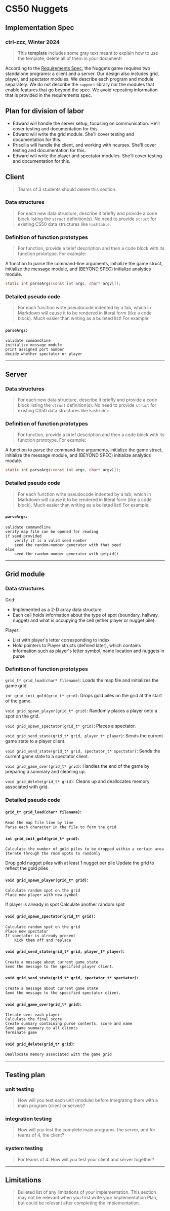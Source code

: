# CS50 Nuggets
## Implementation Spec
### ctrl-zzz, Winter 2024

> This **template** includes some gray text meant to explain how to use the template; delete all of them in your document!

According to the [Requirements Spec](REQUIREMENTS.md), the Nuggets game requires two standalone programs: a client and a server.
Our design also includes grid, player, and spectator modules.
We describe each program and module separately.
We do not describe the `support` library nor the modules that enable features that go beyond the spec.
We avoid repeating information that is provided in the requirements spec.

## Plan for division of labor

- Edward will handle the server setup, focusing on communication. He'll cover testing and documentation for this.
- Edward will write the grid module. She'll cover testing and documentation for this.
- Priscilla will handle the client, and working with ncurses. She'll cover testing and documentation for this.
- Edward will write the player and spectator modules. She'll cover testing and documentation for this.

## Client

> Teams of 3 students should delete this section.

### Data structures

> For each new data structure, describe it briefly and provide a code block listing the `struct` definition(s).
> No need to provide `struct` for existing CS50 data structures like `hashtable`.

### Definition of function prototypes

> For function, provide a brief description and then a code block with its function prototype.
> For example:

A function to parse the command-line arguments, initialize the game struct, initialize the message module, and (BEYOND SPEC) initialize analytics module.

```c
static int parseArgs(const int argc, char* argv[]);
```
### Detailed pseudo code

> For each function write pseudocode indented by a tab, which in Markdown will cause it to be rendered in literal form (like a code block).
> Much easier than writing as a bulleted list!
> For example:

#### `parseArgs`:

	validate commandline
	initialize message module
	print assigned port number
	decide whether spectator or player

---

## Server

### Data structures

> For each new data structure, describe it briefly and provide a code block listing the `struct` definition(s).
> No need to provide `struct` for existing CS50 data structures like `hashtable`.

### Definition of function prototypes

> For function, provide a brief description and then a code block with its function prototype.
> For example:

A function to parse the command-line arguments, initialize the game struct, initialize the message module, and (BEYOND SPEC) initialize analytics module.

```c
static int parseArgs(const int argc, char* argv[]);
```
### Detailed pseudo code

> For each function write pseudocode indented by a tab, which in Markdown will cause it to be rendered in literal form (like a code block).
> Much easier than writing as a bulleted list!
> For example:

#### `parseArgs`:

	validate commandline
	verify map file can be opened for reading
	if seed provided
		verify it is a valid seed number
		seed the random-number generator with that seed
	else
		seed the random-number generator with getpid()

---

## Grid module

### Data structures
Grid:
- Implemented as a 2-D array data structure
- Each cell holds information about the type of spot (boundary, hallway, nugget) and what is occupying the cell (either player or nugget pile).

Player:
- List with player's letter corresponding to index
- Hold pointers to Player structs (defined later), which contains information such as player's letter symbol, name location and nuggets in purse

### Definition of function prototypes
`grid_t* grid_load(char* filename)`: Loads the map file and initializes the game grid.

`int grid_init_gold(grid_t* grid)`: Drops gold piles on the grid at the start of the game.

`void grid_spawn_player(grid_t* grid)`: Randomly places a player onto a spot on the grid.

`void grid_spawn_spectator(grid_t* grid)`: Places a spectator.

`void grid_send_state(grid_t* grid, player_t* player)`: Sends the current game state to a player client.

`void grid_send_state(grid_t* grid, spectator_t* spectator)`: Sends the current game state to a spectator client.

`void grid_game_over(grid_t* grid)`: Handles the end of the game by preparing a summary and cleaning up.

`void grid_delete(grid_t* grid)`: Cleans up and deallocates memory associated with grid.

### Detailed pseudo code
#### `grid_t* grid_load(char* filename)`:
	Read the map file line by line
	Parse each character in the file to form the grid

#### `int grid_init_gold(grid_t* grid)`:
	Calculate the number of gold piles to be dropped within a certain area
	Iterate through the room spots to randomly 
Drop gold nugget piles with at least 1 nugget per pile
Update the grid to reflect the gold piles 

#### `void grid_spawn_player(grid_t* grid)`:
	Calculate random spot on the grid
	Place new player with new symbol
If player is already in spot
		Calculate another random spot

#### `void grid_spawn_spectator(grid_t* grid)`:
	Calculate random spot on the grid
	Place new spectator 
	If spectator is already present
		Kick them off and replace

#### `void grid_send_state(grid_t* grid, player_t* player)`:
	Create a message about current game state
	Send the message to the specified player client.
	
#### `void grid_send_state(grid_t* grid, spectator_t* spectator)`:
	Create a message about current game state
	Send the message to the specified spectator client.

#### `void grid_game_over(grid_t* grid)`:
	Iterate over each player 
	Calculate the final score 
	Create summary containing purse contents, score and name
	Send game summary to all clients
	Terminate game
	
#### `void grid_delete(grid_t* grid)`:
	Deallocate memory associated with the game grid 

---

## Testing plan

### unit testing

> How will you test each unit (module) before integrating them with a main program (client or server)?

### integration testing

> How will you test the complete main programs: the server, and for teams of 4, the client?

### system testing

> For teams of 4: How will you test your client and server together?

---

## Limitations

> Bulleted list of any limitations of your implementation.
> This section may not be relevant when you first write your Implementation Plan, but could be relevant after completing the implementation.
